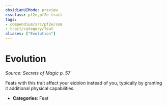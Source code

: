 ```yaml
---
obsidianUIMode: preview
cssclass: pf2e,pf2e-trait
tags:
- compendium/src/pf2e/som
- trait/category/feat
aliases: ["Evolution"]
---
```

# Evolution  
*Source: Secrets of Magic p. 57*  

Feats with this trait affect your eidolon instead of you, typically by granting it additional physical capabilities.

- **Categories**: Feat